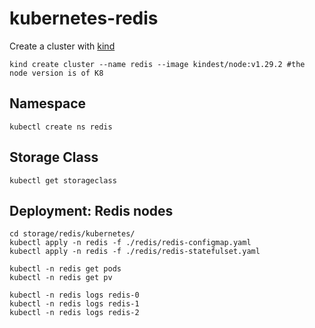 # kubernetes-redis

Create a cluster with [kind](https://kind.sigs.k8s.io/docs/user/quick-start/)
```
kind create cluster --name redis --image kindest/node:v1.29.2 #the node version is of K8
```
## Namespace
```
kubectl create ns redis
```
## Storage Class
```
kubectl get storageclass
```
## Deployment: Redis nodes

```
cd storage/redis/kubernetes/
kubectl apply -n redis -f ./redis/redis-configmap.yaml
kubectl apply -n redis -f ./redis/redis-statefulset.yaml

kubectl -n redis get pods
kubectl -n redis get pv

kubectl -n redis logs redis-0
kubectl -n redis logs redis-1
kubectl -n redis logs redis-2
```